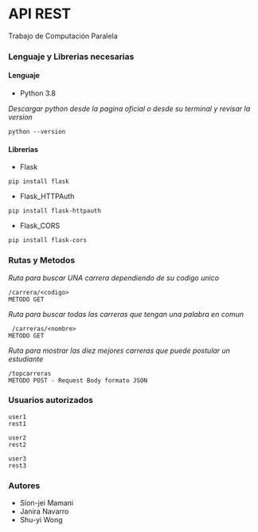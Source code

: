 # API REST
Trabajo de Computación Paralela

### Lenguaje y Librerias necesarias

#### Lenguaje

* Python 3.8

_Descargar python desde la pagina oficial o desde su terminal y revisar la version_

```
python --version
```

#### Librerias

* Flask

```
pip install flask
```

* Flask_HTTPAuth

```
pip install flask-httpauth
```

* Flask_CORS

```
pip install flask-cors
```

### Rutas y Metodos

_Ruta para buscar UNA carrera dependiendo de su codigo unico_
```
/carrera/<codigo> 
METODO GET
```

_Ruta para buscar todas las carreras que tengan una palabra en comun_
```
 /carreras/<nombre> 
METODO GET
```

_Ruta para mostrar las diez mejores carreras que puede postular un estudiante_
```
/topcarreras 
METODO POST - Request Body formato JSON
```

### Usuarios autorizados

```
user1
rest1
```

```
user2
rest2
```

```
user3
rest3
```

### Autores
* Sion-jei Mamani
* Janira Navarro
* Shu-yi Wong
